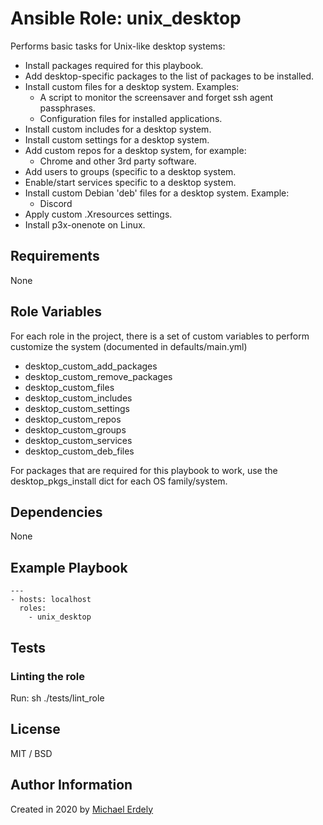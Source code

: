 # Ansible Role: unix_desktop

Performs basic tasks for Unix-like desktop systems:

* Install packages required for this playbook.
* Add desktop-specific packages to the list of packages to be installed.
* Install custom files for a desktop system. Examples:
  * A script to monitor the screensaver and forget ssh agent passphrases.
  * Configuration files for installed applications.
* Install custom includes for a desktop system.
* Install custom settings for a desktop system.
* Add custom repos for a desktop system, for example:
  * Chrome and other 3rd party software.
* Add users to groups (specific to a desktop system.
* Enable/start services specific to a desktop system.
* Install custom Debian 'deb' files for a desktop system.  Example:
  * Discord
* Apply custom .Xresources settings.
* Install p3x-onenote on Linux.

## Requirements

None

## Role Variables

For each role in the project, there is a set of custom variables to perform customize the system (documented in defaults/main.yml)

* desktop_custom_add_packages
* desktop_custom_remove_packages
* desktop_custom_files
* desktop_custom_includes
* desktop_custom_settings
* desktop_custom_repos
* desktop_custom_groups
* desktop_custom_services
* desktop_custom_deb_files

For packages that are required for this playbook to work, use the desktop_pkgs_install dict for each OS family/system.

## Dependencies

None

## Example Playbook

    ---
    - hosts: localhost
      roles:
        - unix_desktop

## Tests

### Linting the role

Run: sh ./tests/lint_role

## License

MIT / BSD

## Author Information

Created in 2020 by [Michael Erdely](mike@erdelynet.com)

